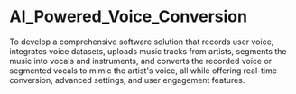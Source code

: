 # AI_Powered_Voice_Conversion
To develop a comprehensive software solution that records user voice, integrates voice datasets, uploads music tracks from artists, segments the music into vocals and instruments, and converts the recorded voice or segmented vocals to mimic the artist's voice, all while offering real-time conversion, advanced settings, and user engagement features.
